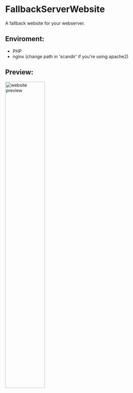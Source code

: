 # FallbackServerWebsite
A fallback website for your webserver. 
## Enviroment:
 - PHP
 - nginx (change path in 'scandir' if you're using apache2)

## Preview:
<img src="https://drive.google.com/uc?id=1Cj5CNQogBGfEykvnA0BqEbdwpSaTN9Pn" width="50%" alt="website preview" />
